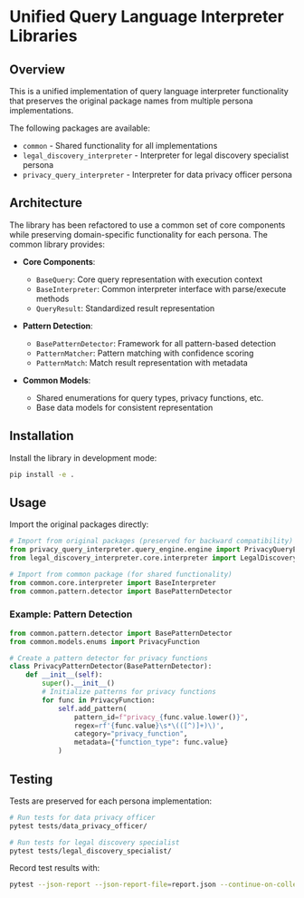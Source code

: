 # Unified Query Language Interpreter Libraries

## Overview
This is a unified implementation of query language interpreter functionality 
that preserves the original package names from multiple persona implementations.

The following packages are available:
- `common` - Shared functionality for all implementations
- `legal_discovery_interpreter` - Interpreter for legal discovery specialist persona
- `privacy_query_interpreter` - Interpreter for data privacy officer persona

## Architecture
The library has been refactored to use a common set of core components while preserving domain-specific functionality for each persona. The common library provides:

- **Core Components**:
  - `BaseQuery`: Core query representation with execution context
  - `BaseInterpreter`: Common interpreter interface with parse/execute methods
  - `QueryResult`: Standardized result representation

- **Pattern Detection**:
  - `BasePatternDetector`: Framework for all pattern-based detection
  - `PatternMatcher`: Pattern matching with confidence scoring
  - `PatternMatch`: Match result representation with metadata

- **Common Models**:
  - Shared enumerations for query types, privacy functions, etc.
  - Base data models for consistent representation

## Installation
Install the library in development mode:

```bash
pip install -e .
```

## Usage
Import the original packages directly:

```python
# Import from original packages (preserved for backward compatibility)
from privacy_query_interpreter.query_engine.engine import PrivacyQueryEngine
from legal_discovery_interpreter.core.interpreter import LegalDiscoveryInterpreter

# Import from common package (for shared functionality)
from common.core.interpreter import BaseInterpreter
from common.pattern.detector import BasePatternDetector
```

### Example: Pattern Detection

```python
from common.pattern.detector import BasePatternDetector
from common.models.enums import PrivacyFunction

# Create a pattern detector for privacy functions
class PrivacyPatternDetector(BasePatternDetector):
    def __init__(self):
        super().__init__()
        # Initialize patterns for privacy functions
        for func in PrivacyFunction:
            self.add_pattern(
                pattern_id=f"privacy_{func.value.lower()}",
                regex=rf'{func.value}\s*\(([^)]+)\)',
                category="privacy_function",
                metadata={"function_type": func.value}
            )
```

## Testing
Tests are preserved for each persona implementation:

```bash
# Run tests for data privacy officer
pytest tests/data_privacy_officer/

# Run tests for legal discovery specialist
pytest tests/legal_discovery_specialist/
```

Record test results with:
```bash
pytest --json-report --json-report-file=report.json --continue-on-collection-errors
```
